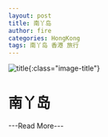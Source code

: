 ```yaml
---
layout: post
title: 南丫岛
author: fire
categories: HongKong 
tags: 南丫岛 香港 旅行
---
```


![title](https://image.sideproject.cn/titlex/title_017.jpg){:class="image-title"}

南丫岛
===



---Read More---
